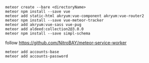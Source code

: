 ```
meteor create --bare <directoryName>
meteor npm install --save vue
meteor add static-html akryum:vue-component akryum:vue-router2
meteor npm install --save vue-meteor-tracker
meteor add akryum:vue-sass vue-pug
meteor add aldeed:collection2@3.0.0
meteor npm install --save simpl-schema
```

follow https://github.com/NitroBAY/meteor-service-worker

```
meteor add accounts-base
meteor add accounts-password
```
